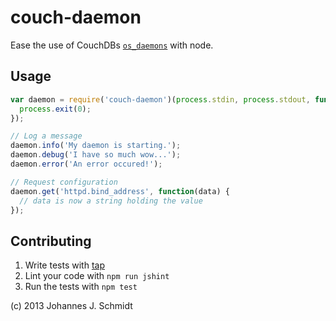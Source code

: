 couch-daemon
=========
Ease the use of CouchDBs
[`os_daemons`](http://docs.couchdb.org/en/latest/config/externals.html) with node.

Usage
-----
```js
var daemon = require('couch-daemon')(process.stdin, process.stdout, function() {
  process.exit(0);
});

// Log a message
daemon.info('My daemon is starting.');
daemon.debug('I have so much wow...');
daemon.error('An error occured!');

// Request configuration
daemon.get('httpd.bind_address', function(data) {
  // data is now a string holding the value
});

```

Contributing
------------
1. Write tests with [tap](https://github.com/isaacs/node-tap)
2. Lint your code with `npm run jshint`
3. Run the tests with `npm test`

(c) 2013 Johannes J. Schmidt
